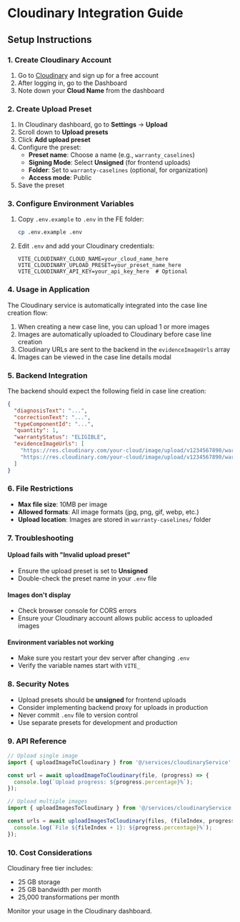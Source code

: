 # Cloudinary Integration Guide

## Setup Instructions

### 1. Create Cloudinary Account
1. Go to [Cloudinary](https://cloudinary.com/) and sign up for a free account
2. After logging in, go to the Dashboard
3. Note down your **Cloud Name** from the dashboard

### 2. Create Upload Preset
1. In Cloudinary dashboard, go to **Settings** → **Upload**
2. Scroll down to **Upload presets**
3. Click **Add upload preset**
4. Configure the preset:
   - **Preset name**: Choose a name (e.g., `warranty_caselines`)
   - **Signing Mode**: Select **Unsigned** (for frontend uploads)
   - **Folder**: Set to `warranty-caselines` (optional, for organization)
   - **Access mode**: Public
5. Save the preset

### 3. Configure Environment Variables
1. Copy `.env.example` to `.env` in the FE folder:
   ```bash
   cp .env.example .env
   ```

2. Edit `.env` and add your Cloudinary credentials:
   ```env
   VITE_CLOUDINARY_CLOUD_NAME=your_cloud_name_here
   VITE_CLOUDINARY_UPLOAD_PRESET=your_preset_name_here
   VITE_CLOUDINARY_API_KEY=your_api_key_here  # Optional
   ```

### 4. Usage in Application

The Cloudinary service is automatically integrated into the case line creation flow:

1. When creating a new case line, you can upload 1 or more images
2. Images are automatically uploaded to Cloudinary before case line creation
3. Cloudinary URLs are sent to the backend in the `evidenceImageUrls` array
4. Images can be viewed in the case line details modal

### 5. Backend Integration

The backend should expect the following field in case line creation:

```json
{
  "diagnosisText": "...",
  "correctionText": "...",
  "typeComponentId": "...",
  "quantity": 1,
  "warrantyStatus": "ELIGIBLE",
  "evidenceImageUrls": [
    "https://res.cloudinary.com/your-cloud/image/upload/v1234567890/warranty-caselines/abc123.jpg",
    "https://res.cloudinary.com/your-cloud/image/upload/v1234567890/warranty-caselines/def456.jpg"
  ]
}
```

### 6. File Restrictions

- **Max file size**: 10MB per image
- **Allowed formats**: All image formats (jpg, png, gif, webp, etc.)
- **Upload location**: Images are stored in `warranty-caselines/` folder

### 7. Troubleshooting

#### Upload fails with "Invalid upload preset"
- Ensure the upload preset is set to **Unsigned**
- Double-check the preset name in your `.env` file

#### Images don't display
- Check browser console for CORS errors
- Ensure your Cloudinary account allows public access to uploaded images

#### Environment variables not working
- Make sure you restart your dev server after changing `.env`
- Verify the variable names start with `VITE_`

### 8. Security Notes

- Upload presets should be **unsigned** for frontend uploads
- Consider implementing backend proxy for uploads in production
- Never commit `.env` file to version control
- Use separate presets for development and production

### 9. API Reference

```typescript
// Upload single image
import { uploadImageToCloudinary } from '@/services/cloudinaryService';

const url = await uploadImageToCloudinary(file, (progress) => {
  console.log(`Upload progress: ${progress.percentage}%`);
});

// Upload multiple images
import { uploadImagesToCloudinary } from '@/services/cloudinaryService';

const urls = await uploadImagesToCloudinary(files, (fileIndex, progress) => {
  console.log(`File ${fileIndex + 1}: ${progress.percentage}%`);
});
```

### 10. Cost Considerations

Cloudinary free tier includes:
- 25 GB storage
- 25 GB bandwidth per month
- 25,000 transformations per month

Monitor your usage in the Cloudinary dashboard.
